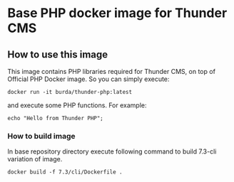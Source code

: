 # Base PHP docker image for Thunder CMS

## How to use this image

This image contains PHP libraries required for Thunder CMS, on top of Official PHP Docker image. So you can simply execute:

`docker run -it burda/thunder-php:latest`

and execute some PHP functions. For example:

`echo "Hello from Thunder PHP";`

### How to build image

In base repository directory execute following command to build 7.3-cli variation of image.

`docker build -f 7.3/cli/Dockerfile .`
